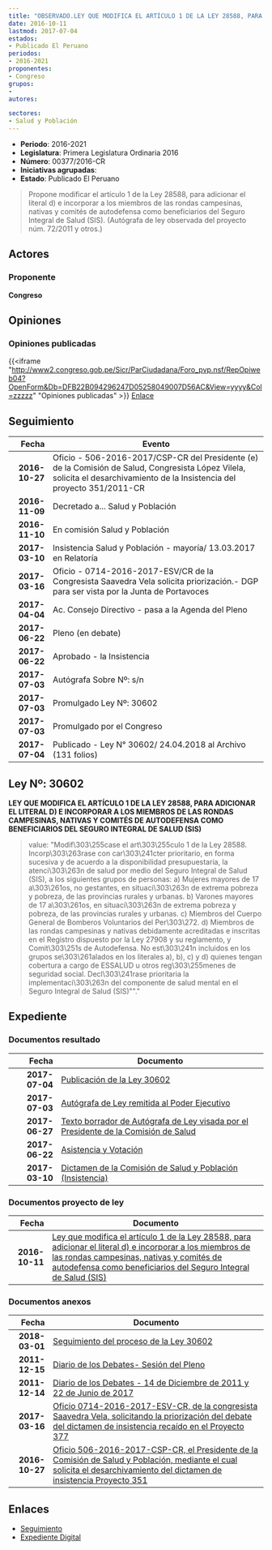 ```yaml
---
title: "OBSERVADO.LEY QUE MODIFICA EL ARTÍCULO 1 DE LA LEY 28588, PARA ADICIONAR EL LITERAL D) E INCORPORAR A LOS MIEMBROS DE LAS RONDAS CAMPESINAS, NATIVAS Y COMITÉS DE AUTODEFENSA COMO BENEFICIARIOS DEL SEGURO INTEGRAL DE SALUD (SIS)"
date: 2016-10-11
lastmod: 2017-07-04
estados:
- Publicado El Peruano
periodos:
- 2016-2021
proponentes:
- Congreso
grupos:
- 
autores:

sectores:
- Salud y Población
---
```

- **Periodo**: 2016-2021
- **Legislatura**: Primera Legislatura Ordinaria 2016
- **Número**: 00377/2016-CR
- **Iniciativas agrupadas**: 
- **Estado**: Publicado El Peruano

> Propone modificar el artículo 1 de la Ley 28588, para adicionar el literal d) e incorporar a los miembros de las rondas campesinas, nativas y comités de autodefensa como beneficiarios del Seguro Integral de Salud (SIS). (Autógrafa de ley observada del proyecto núm. 72/2011 y otros.)


## Actores

### Proponente

**Congreso**

## Opiniones

### Opiniones publicadas

{{<iframe "http://www2.congreso.gob.pe/Sicr/ParCiudadana/Foro_pvp.nsf/RepOpiweb04?OpenForm&Db=DFB22B094296247D05258049007D56AC&View=yyyy&Col=zzzzz" "Opiniones publicadas" >}}
[Enlace](http://www2.congreso.gob.pe/Sicr/ParCiudadana/Foro_pvp.nsf/RepOpiweb04?OpenForm&Db=DFB22B094296247D05258049007D56AC&View=yyyy&Col=zzzzz)


## Seguimiento

| Fecha | Evento |
|------:|--------|
| **2016-10-27** | Oficio - 506-2016-2017/CSP-CR del Presidente (e) de la Comisión de Salud, Congresista López Vilela, solicita el desarchivamiento de la Insistencia del proyecto 351/2011-CR |
| **2016-11-09** | Decretado a... Salud y Población |
| **2016-11-10** | En comisión Salud y Población |
| **2017-03-10** | Insistencia Salud y Población - mayoría/ 13.03.2017 en Relatoría |
| **2017-03-16** | Oficio - 0714-2016-2017-ESV/CR de la Congresista Saavedra Vela solicita priorización.- DGP para ser vista por la Junta de Portavoces |
| **2017-04-04** | Ac. Consejo Directivo - pasa a la Agenda del Pleno |
| **2017-06-22** | Pleno (en debate) |
| **2017-06-22** | Aprobado - la Insistencia |
| **2017-07-03** | Autógrafa Sobre Nº: s/n |
| **2017-07-03** | Promulgado Ley Nº: 30602 |
| **2017-07-03** | Promulgado por el Congreso |
| **2017-07-04** | Publicado - Ley N° 30602/ 24.04.2018 al Archivo (131 folios) |

## Ley Nº: 30602

**LEY QUE MODIFICA EL ARTÍCULO 1 DE LA LEY 28588, PARA ADICIONAR EL LITERAL D) E INCORPORAR A LOS MIEMBROS DE LAS RONDAS CAMPESINAS, NATIVAS Y COMITÉS DE AUTODEFENSA COMO BENEFICIARIOS DEL SEGURO INTEGRAL DE SALUD (SIS)**

> value: "Modif\303\255case el art\303\255culo 1 de la Ley 28588. Incorp\303\263rase con car\303\241cter prioritario, en forma sucesiva y de acuerdo a la disponibilidad presupuestaria, la atenci\303\263n de salud por medio del Seguro Integral de Salud (SIS), a los siguientes grupos de personas: a) Mujeres mayores de 17 a\303\261os, no gestantes, en situaci\303\263n de extrema pobreza y pobreza, de las provincias rurales y urbanas. b) Varones mayores de 17 a\303\261os, en situaci\303\263n de extrema pobreza y pobreza, de las provincias rurales y urbanas. c) Miembros del Cuerpo General de Bomberos Voluntarios del Per\303\272. d) Miembros de las rondas campesinas y nativas debidamente acreditadas e inscritas en el Registro dispuesto por la Ley 27908 y su reglamento, y Comit\303\251s de Autodefensa. No est\303\241n incluidos en los grupos se\303\261alados en los literales a), b), c) y d) quienes tengan cobertura a cargo de ESSALUD u otros reg\303\255menes de seguridad social. Decl\303\241rase prioritaria la implementaci\303\263n del componente de salud mental en el Seguro Integral de Salud (SIS)\"\"."


## Expediente

### Documentos resultado

| Fecha | Documento |
|------:|-----------|
| **2017-07-04** | [Publicación de la Ley 30602](http://www.leyes.congreso.gob.pe/Documentos/2016_2021/ADLP/Normas_Legales/30602-LEY.pdf) |
| **2017-07-03** | [Autógrafa de Ley remitida al Poder Ejecutivo](http://www.leyes.congreso.gob.pe/Documentos/2016_2021/ADLP/Texto_Aprobado/AU0037720170703..PDF) |
| **2017-06-27** | [Texto borrador de Autógrafa de Ley visada por el Presidente de la Comisión de Salud](http://www.leyes.congreso.gob.pe/Documentos/2016_2021/Texto_Borrador_de_Autografa/BAU0037720170627.pdf) |
| **2017-06-22** | [Asistencia y Votación](http://www.leyes.congreso.gob.pe/Documentos/2016_2021/Asistencia_y_Votacion/Proyectos_de_Ley/AV0037720170622.pdf) |
| **2017-03-10** | [Dictamen de la Comisión de Salud y Población (Insistencia)](http://www.leyes.congreso.gob.pe/Documentos/2016_2021/Dictamenes/Proyectos_de_Ley/00377DC21MAY20170310.pdf) |

### Documentos proyecto de ley

| Fecha | Documento |
|------:|-----------|
| **2016-10-11** | [Ley que modifica el artículo 1 de la Ley 28588, para adicionar el literal d) e incorporar a los miembros de las rondas campesinas, nativas y comités de autodefensa como beneficiarios del Seguro Integral de Salud (SIS)](http://www.leyes.congreso.gob.pe/Documentos/2016_2021/Proyectos_de_Ley_y_de_Resoluciones_Legislativas/PL0037720161011..pdf) |

### Documentos anexos

| Fecha | Documento |
|------:|-----------|
| **2018-03-01** | [Seguimiento del proceso de la Ley 30602](http://www.leyes.congreso.gob.pe/Documentos/2016_2021/Seguimiento_de_Proyectos_de_Ley/00377PL20180301.pdf) |
| **2011-12-15** | [Diario de los Debates- Sesión del Pleno](http://www2.congreso.gob.pe/Sicr/DiarioDebates/Publicad.nsf/SesionesPleno/05256D6E0073DFE9052579680021289C/$FILE/PLO-2011-25.pdf) |
| **2011-12-14** | [Diario de los Debates - 14 de Diciembre de 2011 y 22 de Junio de 2017](http://www.leyes.congreso.gob.pe/Documentos/2016_2021/ADLP/Diario_Debates/30602_DD.pdf) |
| **2017-03-16** | [Oficio 0714-2016-2017-ESV-CR, de la congresista Saavedra Vela, solicitando la priorización del debate del dictamen de insistencia recaído en el Proyecto 377](http://www.leyes.congreso.gob.pe/Documentos/2016_2021/Oficios/Congresistas/OFICIO-0714-2016-2017-ESV-CR.pdf) |
| **2016-10-27** | [Oficio 506-2016-2017-CSP-CR, el Presidente de la Comisión de Salud y Población, mediante el cual solicita el desarchivamiento del dictamen de insistencia Proyecto 351](http://www.leyes.congreso.gob.pe/Documentos/2016_2021/Oficios/Comisiones_Ordinarias/OFICIO-506-2016-2017-CSP-CR.pdf) |

## Enlaces

- [Seguimiento](http://www2.congreso.gob.pe/Sicr/TraDocEstProc/CLProLey2016.nsf/f7fff46988ca05b1052578e100829cc7/f7fe566e88c1f7c30525804a006032f6?OpenDocument)
- [Expediente Digital](http://www2.congreso.gob.pe/Sicr/TraDocEstProc/Expvirt_2011.nsf/visbusqptramdoc1621/00377?opendocument)

